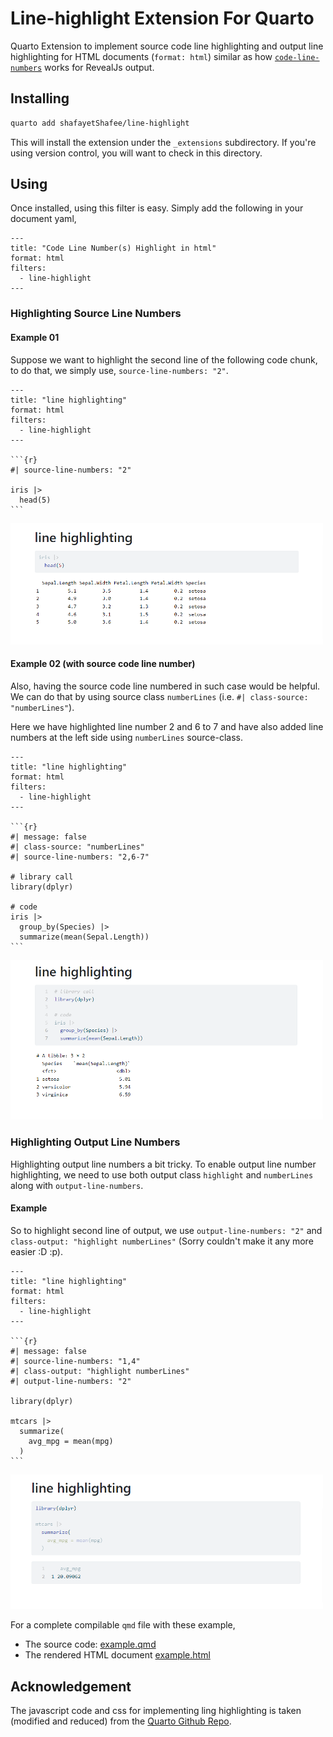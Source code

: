 # Line-highlight Extension For Quarto

Quarto Extension to implement source code line highlighting and output line highlighting for HTML documents (`format: html`) similar as how [`code-line-numbers`](https://quarto.org/docs/presentations/revealjs/index.html#line-highlighting) works for RevealJs output.

## Installing

```bash
quarto add shafayetShafee/line-highlight
```

This will install the extension under the `_extensions` subdirectory.
If you're using version control, you will want to check in this directory.

## Using

Once installed, using this filter is easy. Simply add the following in your document yaml,

```
---
title: "Code Line Number(s) Highlight in html"
format: html
filters:
  - line-highlight
---
```


### Highlighting Source Line Numbers

#### Example 01

Suppose we want to highlight the second line of the following code chunk, to do that, we simply use, `source-line-numbers: "2"`.

~~~
---
title: "line highlighting"
format: html
filters:
  - line-highlight
---

```{r}
#| source-line-numbers: "2"

iris |> 
  head(5)
```
~~~

<img src="example-images/line-highlight01.png" alt="Example-01" width="500" />

#### Example 02 (with source code line number)

Also, having the source code line numbered in such case would be helpful. We can do that by using source class `numberLines` (i.e. `#| class-source: "numberLines"`).

Here we have highlighted line number 2 and 6 to 7 and have also added line numbers at the left side using `numberLines` source-class.

~~~
---
title: "line highlighting"
format: html
filters:
  - line-highlight
---

```{r}
#| message: false
#| class-source: "numberLines"
#| source-line-numbers: "2,6-7"

# library call
library(dplyr)

# code
iris |> 
  group_by(Species) |> 
  summarize(mean(Sepal.Length))
```
~~~

<img src="example-images/line-highlight02.png" alt="Example-02" width="500" />

### Highlighting Output Line Numbers

Highlighting output line numbers a bit tricky. To enable output line number highlighting, we need to use both output class `highlight` and `numberLines` along with `output-line-numbers`.


#### Example

So to highlight second line of output, we use `output-line-numbers: "2"` and `class-output: "highlight numberLines"` (Sorry couldn't make it any more easier :D :p).

~~~
---
title: "line highlighting"
format: html
filters:
  - line-highlight
---

```{r}
#| message: false
#| source-line-numbers: "1,4"
#| class-output: "highlight numberLines"
#| output-line-numbers: "2"

library(dplyr)

mtcars |> 
  summarize(
    avg_mpg = mean(mpg)
  )
```
~~~

<img src="example-images/line-highlight03.png" alt="Example" width="500" />


For a complete compilable `qmd` file with these example,

- The source code: [example.qmd](example.qmd) 
- The rendered HTML document [example.html](https://shafayetshafee.github.io/line-highlight/example.html)


## Acknowledgement

The javascript code and css for implementing ling highlighting is taken (modified and reduced) from the [Quarto Github Repo](https://github.com/quarto-dev/quarto-cli/tree/main/src/resources/formats/revealjs/plugins/line-highlight).